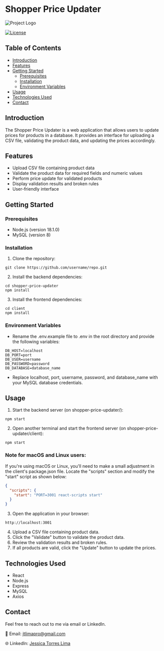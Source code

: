 # Shopper Price Updater

![Project Logo](https://media.licdn.com/dms/image/C4D0BAQFEJ0yrCSp-fw/company-logo_200_200/0/1621454624147?e=1692230400&v=beta&t=KeiqJJthUg4Wv6c9zfMQ05YqQqXzv4pdLsHYDjWCcRc)

[![License](https://img.shields.io/badge/license-MIT-blue.svg)](https://opensource.org/licenses/MIT)

## Table of Contents

- [Introduction](#introduction)
- [Features](#features)
- [Getting Started](#getting-started)
  - [Prerequisites](#prerequisites)
  - [Installation](#installation)
  - [Environment Variables](#environment-variables)
- [Usage](#usage)
- [Technologies Used](#technologies-used)
- [Contact](#contact)

## Introduction

The Shopper Price Updater is a web application that allows users to update prices for products in a database. It provides an interface for uploading a CSV file, validating the product data, and updating the prices accordingly.

## Features

- Upload CSV file containing product data
- Validate the product data for required fields and numeric values
- Perform price update for validated products
- Display validation results and broken rules
- User-friendly interface

## Getting Started

### Prerequisites

- Node.js (version 18.1.0)
- MySQL (version 8)

### Installation

1. Clone the repository:

```shell
git clone https://github.com/username/repo.git
```

2. Install the backend dependencies:

```shell
cd shopper-price-updater
npm install
```

3. Install the frontend dependencies:

```shell
cd client
npm install
```

### Environment Variables

- Rename the .env.example file to .env in the root directory and provide the following variables:

```shell
DB_HOST=localhost
DB_PORT=port
DB_USER=username
DB_PASSWORD=password
DB_DATABASE=database_name
```

- Replace localhost, port, username, password, and database_name with your MySQL database credentials.

## Usage

1. Start the backend server (on shopper-price-updater/):

```shell
npm start
```

2. Open another terminal and start the frontend server (on shopper-price-updater/client):

```shell
npm start
```

### Note for macOS and Linux users:

If you're using macOS or Linux, you'll need to make a small adjustment in the client's package.json file. Locate the "scripts" section and modify the "start" script as shown below:
```json
{
  "scripts": {
    "start": "PORT=3001 react-scripts start"
  }
}
```

3. Open the application in your browser:

```shell
http://localhost:3001
```

4. Upload a CSV file containing product data.
5. Click the "Validate" button to validate the product data.
6. Review the validation results and broken rules.
7. If all products are valid, click the "Update" button to update the prices.

## Technologies Used

- React
- Node.js
- Express
- MySQL
- Axios

## Contact

Feel free to reach out to me via email or LinkedIn.

📧 Email: jtlimapro@gmail.com

🌐 LinkedIn: [Jessica Torres Lima](https://www.linkedin.com/in/jessicatorreslima/)

